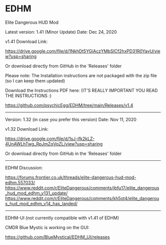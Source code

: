 # EDHM
Elite Dangerous HUD Mod

Latest version: 1.41 (Minor Update)
Date: Dec 24, 2020

v1.41 Download Link:

https://drive.google.com/file/d/1NkhDt5YGiAczYMbSICf2hxPD31R0YayU/view?usp=sharing

Or download directly from GitHub in the 'Releases' folder

Please note: The Installation instructions are not packaged with the zip file (so I can keep them updated)

Download the Instructions PDF here: (IT'S REALLY IMPORTANT YOU READ THE INSTRUCTIONS :)

https://github.com/psychicEgg/EDHM/tree/main/Releases/v1.4


-------------------------------------------------------------------------
Version: 1.32 (in case you prefer this version)
Date: Nov 11, 2020

v1.32 Download Link:

https://drive.google.com/file/d/1sJ-ifk2kLZ-4UnAWLhTwg_RpJmZqVqZL/view?usp=sharing

Or download directly from GitHub in the 'Releases' folder

-------------------------------------------------------------------------
EDHM Discussion:

https://forums.frontier.co.uk/threads/elite-dangerous-hud-mod-edhm.557033/
https://www.reddit.com/r/EliteDangerous/comments/jbfu17/elite_dangerous_hud_mod_edhm_v131_update/
https://www.reddit.com/r/EliteDangerous/comments/kh5ot4/elite_dangerous_hud_mod_edhm_v14_has_landed/


-------------------------------------------------------------------------
EDHM-UI (not currently compatible with v1.41 of EDHM)

CMDR Blue Mystic is working on the GUI:

https://github.com/BlueMystical/EDHM_UI/releases

